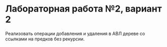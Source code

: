 # Лабораторная работа №2, вариант 2

Реализовать операции добавления и удаления в АВЛ дереве со ссылками на
предков без рекурсии.
